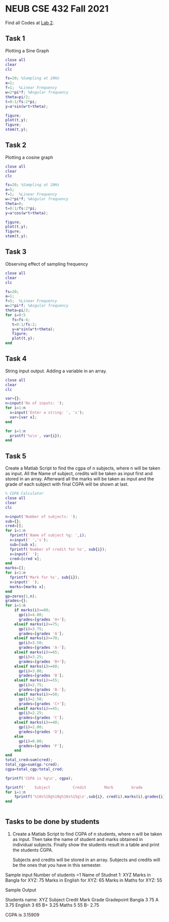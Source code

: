 # NEUB CSE 432 Fall 2021
Find all Codes at  [Lab 2](https://github.com/shparvez001/NEUB-CSE-432-Fall-2021/tree/main/Lab%203).
## Task 1
Plotting a Sine Graph
```matlab
close all
clear
clc

fs=20; %Sampling at 20Hz
a=1;
f=1;  %Linear Frequency
w=2*pi*f; %Angular frequency
theta=pi/2;
t=0:1/fs:2*pi;
y=a*sin(w*t+theta);

figure;
plot(t,y);
figure;
stem(t,y);
```

## Task 2
Plotting a cosine graph
```matlab
close all
clear
clc

fs=20; %Sampling at 20Hz
a=5;
f=1;  %Linear Frequency
w=2*pi*f; %Angular frequency
theta=0;
t=0:1/fs:2*pi;
y=a*cos(w*t+theta);

figure;
plot(t,y);
figure;
stem(t,y);
```

## Task 3
Observing effect of sampling frequency
```matlab
close all
clear
clc

fs=20;
a=1;
f=5;  %Linear Frequency
w=2*pi*f; %Angular frequency
theta=pi/2;
for i=0:5
   fs=fs-4;
   t=0:1/fs:2;
   y=a*sin(w*t+theta);
   figure;
   plot(t,y);
end
```

## Task 4
String input output. Adding a variable in an array.
```matlab
close all
clear
clc

var={};
n=input('No of inputs: ');
for i=1:n
  x=input('Enter a string: ', 's');
  var=[var x];
end

for i=1:n
  printf('%s\n', var{i});
end  
```

## Task 5
Create a Matlab Script to find the cgpa of n subjects, where n will be taken as input. All the Name of subject, credits will be taken as input first and stored in an array. Afterward all the marks will be taken as input and the grade of each subject with final CGPA will be shown at last.
```matlab
% CGPA Calculator
close all
clear
clc

n=input('Number of subjects: ');
sub={};
cred=[];
for i=1:n
  fprintf('Name of subject %g: ',i);
  x=input(' ','s');
  sub=[sub x];
  fprintf('Number of credit for %s', sub{i});
  x=input(' ');
  cred=[cred x];  
end
marks=[];
for i=1:n
  fprintf('Mark for %s', sub{i});
  x=input(' ');
  marks=[marks x];
end  
gp=zeros(1,n);
grades={};
for i=1:n
    if marks(i)>=80;
      gp(i)=4.00;
      grades=[grades 'A+'];
    elseif marks(i)>=75;
      gp(i)=3.75;
      grades=[grades 'A'];
    elseif marks(i)>=70;
      gp(i)=3.50;
      grades=[grades 'A-'];
    elseif marks(i)>=65;
      gp(i)=3.25;
      grades=[grades 'B+'];
    elseif marks(i)>=60;
      gp(i)=3.00;
      grades=[grades 'B'];
    elseif marks(i)>=55;
      gp(i)=2.75;
      grades=[grades 'B-'];
    elseif marks(i)>=50;
      gp(i)=2.50;
      grades=[grades 'C+'];
    elseif marks(i)>=45;
      gp(i)=2.25;
      grades=[grades 'C'];
    elseif marks(i)>=40;
      gp(i)=2.00;
      grades=[grades 'D'];
    else
      gp(i)=0.00;
      grades=[grades 'F'];
    end
end  
total_cred=sum(cred); 
total_cgp=sum(gp.*cred);
cgpa=total_cgp/total_cred;

fprintf('CGPA is %g\n', cgpa);

fprintf('    Subject          Credit        Mark        Grade          Gradepoint\n');
for i=1:n
    fprintf('%10s%10g%10g%10s%15g\n',sub{i}, cred(i),marks(i),grades{i},gp(i));
end
  
```

## Tasks to be done by students
1. Create a Matlab Script to find CGPA of n students, where n will be taken as input. Then take the name of student and marks obtained in individual subjects.
	Finally show the students result in a table and print the students CGPA.


	Subjects and credits will be stored in an array. Subjects and credits will be the ones that you have in this semester.



Sample input
Number of students =1
Name of  Studnet 1: XYZ
Marks in Bangla for XYZ: 75
Marks in English for XYZ: 65
Marks in Maths for XYZ: 55

Sample Output 

Students name: XYZ
   Subject    Credit      Mark     Grade     Gradepoint
    Bangla         3        75         A           3.75
   English         3        65        B+           3.25
     Maths         5        55        B-           2.75

CGPA is 3.15909
